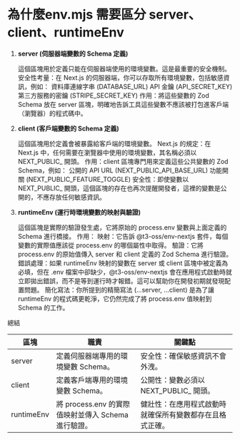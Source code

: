 # 為什麼env.mjs 需要區分 server、client、runtimeEnv 

1. **server (伺服器端變數的 Schema 定義)**

   這個區塊用於定義只能在伺服器端使用的環境變數。這是最重要的安全機制。
   安全性考量：在 Next.js 的伺服器端，你可以存取所有環境變數，包括敏感資訊，例如：
   資料庫連線字串 (DATABASE_URL)
   API 金鑰 (API_SECRET_KEY)
   第三方服務的密鑰 (STRIPE_SECRET_KEY)
   作用：將這些變數的 Zod Schema 放在 server 區塊，明確地告訴工具這些變數不應該被打包進客戶端（瀏覽器）的程式碼中。

3. **client (客戶端變數的 Schema 定義)**

   這個區塊用於定義會被暴露給客戶端的環境變數。
   Next.js 的規定：在 Next.js 中，任何需要在瀏覽器中使用的環境變數，其名稱必須以 NEXT_PUBLIC_ 開頭。
   作用：client 區塊專門用來定義這些公共變數的 Zod Schema，例如：
   公開的 API URL (NEXT_PUBLIC_API_BASE_URL)
   功能開關 (NEXT_PUBLIC_FEATURE_TOGGLE)
   安全性：即使變數以 NEXT_PUBLIC_ 開頭，這個區塊的存在也再次提醒開發者，這裡的變數是公開的，不應存放任何敏感資訊。

4. **runtimeEnv (運行時環境變數的映射與驗證)**

   這個區塊是實際的驗證發生處，它將原始的 process.env 變數與上面定義的 Schema 進行橋接。
   作用：
   映射：它告訴 @t3-oss/env-nextjs 套件，每個變數的實際值應該從 process.env 的哪個屬性中取得。
   驗證：它將 process.env 的原始值傳入 server 和 client 定義的 Zod Schema 進行驗證。
   錯誤處理：如果 runtimeEnv 映射的變數在 server 或 client 區塊中被定義為必填，但在 .env 檔案中卻缺少，@t3-oss/env-nextjs 會在應用程式啟動時就立即拋出錯誤，而不是等到運行時才報錯。這可以幫助你在開發初期就發現配置問題。
   簡化寫法：你所提到的精簡寫法 (...server, ...client) 是為了讓 runtimeEnv 的程式碼更乾淨，它仍然完成了將 process.env 值映射到 Schema 的工作。
   
總結

| 區塊 | 職責 | 關鍵點 |
|  ----  | ----  | ----  |
| server | 定義伺服器端專用的環境變數 Schema。 | 安全性：確保敏感資訊不會外洩。 |
| client | 定義客戶端專用的環境變數 Schema。 | 公開性：變數必須以 NEXT_PUBLIC_ 開頭。 |
| runtimeEnv | 將 process.env 的實際值映射並傳入 Schema 進行驗證。 | 健壯性：在應用程式啟動時就確保所有變數都存在且格式正確。 |
